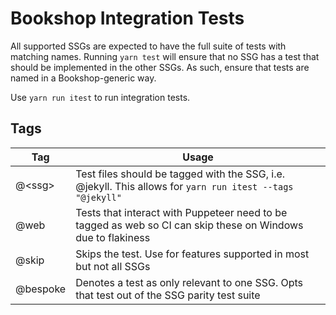# Bookshop Integration Tests

All supported SSGs are expected to have the full suite of tests with matching names. Running `yarn test` will ensure that no SSG has a test that should be implemented in the other SSGs. As such, ensure that tests are named in a Bookshop-generic way.

Use `yarn run itest` to run integration tests.

## Tags
| Tag      | Usage |
| -------- | ----- |
| @\<ssg\> | Test files should be tagged with the SSG, i.e. @jekyll. This allows for `yarn run itest --tags "@jekyll"`       |
| @web     | Tests that interact with Puppeteer need to be tagged as web so CI can skip these on Windows due to flakiness        |
| @skip    | Skips the test. Use for features supported in most but not all SSGs  |
| @bespoke | Denotes a test as only relevant to one SSG. Opts that test out of the SSG parity test suite |